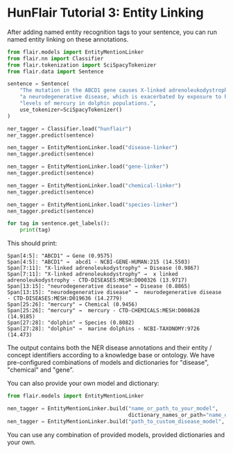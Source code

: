 # HunFlair Tutorial 3: Entity Linking

After adding named entity recognition tags to your sentence, you can run named entity linking on these annotations.

```python
from flair.models import EntityMentionLinker
from flair.nn import Classifier
from flair.tokenization import SciSpacyTokenizer
from flair.data import Sentence

sentence = Sentence(
    "The mutation in the ABCD1 gene causes X-linked adrenoleukodystrophy, "
    "a neurodegenerative disease, which is exacerbated by exposure to high "
    "levels of mercury in dolphin populations.",
    use_tokenizer=SciSpacyTokenizer()
)

ner_tagger = Classifier.load("hunflair")
ner_tagger.predict(sentence)

nen_tagger = EntityMentionLinker.load("disease-linker")
nen_tagger.predict(sentence)

nen_tagger = EntityMentionLinker.load("gene-linker")
nen_tagger.predict(sentence)

nen_tagger = EntityMentionLinker.load("chemical-linker")
nen_tagger.predict(sentence)

nen_tagger = EntityMentionLinker.load("species-linker")
nen_tagger.predict(sentence)

for tag in sentence.get_labels():
    print(tag)
```

This should print:

```
Span[4:5]: "ABCD1" → Gene (0.9575)
Span[4:5]: "ABCD1" →  abcd1 - NCBI-GENE-HUMAN:215 (14.5503)
Span[7:11]: "X-linked adrenoleukodystrophy" → Disease (0.9867)
Span[7:11]: "X-linked adrenoleukodystrophy" →  x linked adrenoleukodystrophy - CTD-DISEASES:MESH:D000326 (13.9717)
Span[13:15]: "neurodegenerative disease" → Disease (0.8865)
Span[13:15]: "neurodegenerative disease" →  neurodegenerative disease - CTD-DISEASES:MESH:D019636 (14.2779)
Span[25:26]: "mercury" → Chemical (0.9456)
Span[25:26]: "mercury" →  mercury - CTD-CHEMICALS:MESH:D008628 (14.9185)
Span[27:28]: "dolphin" → Species (0.8082)
Span[27:28]: "dolphin" →  marine dolphins - NCBI-TAXONOMY:9726 (14.473)
```

The output contains both the NER disease annotations and their entity / concept identifiers according to
a knowledge base or ontology. We have pre-configured combinations of models and dictionaries for
"disease", "chemical" and "gene".

You can also provide your own model and dictionary:

```python
from flair.models import EntityMentionLinker

nen_tagger = EntityMentionLinker.build("name_or_path_to_your_model",
                                       dictionary_names_or_path="name_or_path_to_your_dictionary")
nen_tagger = EntityMentionLinker.build("path_to_custom_disease_model", dictionary_names_or_path="disease")
```

You can use any combination of provided models, provided dictionaries and your own.
